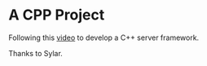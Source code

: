 # A CPP Project

Following this [video](https://www.bilibili.com/video/BV184411s7qF?from=search&seid=13149288556532331318&spm_id_from=333.337.0.0&vd_source=465f813b30d56d4ab8ca252aa30ca3f5) to develop a C++ server framework.

Thanks to Sylar.